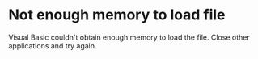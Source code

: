 
# Not enough memory to load file

Visual Basic couldn't obtain enough memory to load the file. Close other applications and try again.

